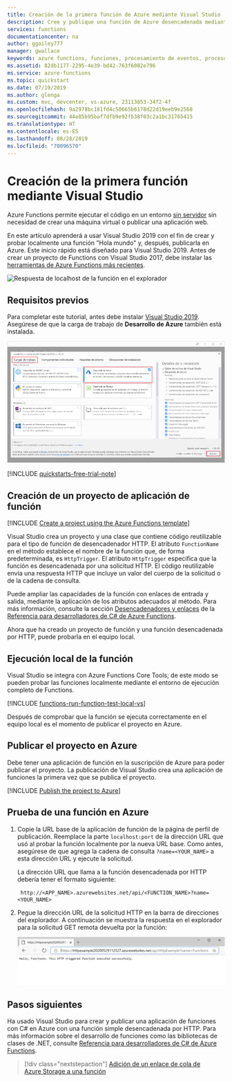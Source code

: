 ```yaml
---
title: Creación de la primera función de Azure mediante Visual Studio
description: Cree y publique una función de Azure desencadenada mediante HTTP con Visual Studio.
services: functions
documentationcenter: na
author: ggailey777
manager: gwallace
keywords: azure functions, funciones, procesamiento de eventos, proceso, arquitectura sin servidor
ms.assetid: 82db1177-2295-4e39-bd42-763f6082e796
ms.service: azure-functions
ms.topic: quickstart
ms.date: 07/19/2019
ms.author: glenga
ms.custom: mvc, devcenter, vs-azure, 23113853-34f2-4f
ms.openlocfilehash: 9a2978bc181fd4c50665b6178d22d19eeb9e2568
ms.sourcegitcommit: 44e85b95baf7dfb9e92fb38f03c2a1bc31765415
ms.translationtype: HT
ms.contentlocale: es-ES
ms.lasthandoff: 08/28/2019
ms.locfileid: "70096570"
---
```

# <a name="create-your-first-function-using-visual-studio"></a>Creación de la primera función mediante Visual Studio

Azure Functions permite ejecutar el código en un entorno [sin servidor](https://azure.microsoft.com/solutions/serverless/) sin necesidad de crear una máquina virtual o publicar una aplicación web.

En este artículo aprenderá a usar Visual Studio 2019 con el fin de crear y probar localmente una función "Hola mundo" y, después, publicarla en Azure. Este inicio rápido está diseñado para Visual Studio 2019. Antes de crear un proyecto de Functions con Visual Studio 2017, debe instalar las [herramientas de Azure Functions más recientes](functions-develop-vs.md#check-your-tools-version).

![Respuesta de localhost de la función en el explorador](./media/functions-create-your-first-function-visual-studio/functions-create-your-first-function-visual-studio-browser-local-final.png)

## <a name="prerequisites"></a>Requisitos previos

Para completar este tutorial, antes debe instalar [Visual Studio 2019](https://azure.microsoft.com/downloads/). Asegúrese de que la carga de trabajo de **Desarrollo de Azure** también está instalada.

![Instale Visual Studio con la carga de trabajo de desarrollo de Azure.](media/functions-create-your-first-function-visual-studio/functions-vs-workloads.png)

[!INCLUDE [quickstarts-free-trial-note](../../includes/quickstarts-free-trial-note.md)]

## <a name="create-a-function-app-project"></a>Creación de un proyecto de aplicación de función

[!INCLUDE [Create a project using the Azure Functions template](../../includes/functions-vstools-create.md)]

Visual Studio crea un proyecto y una clase que contiene código reutilizable para el tipo de función de desencadenador HTTP. El atributo `FunctionName` en el método establece el nombre de la función que, de forma predeterminada, es `HttpTrigger`. El atributo `HttpTrigger` especifica que la función es desencadenada por una solicitud HTTP. El código reutilizable envía una respuesta HTTP que incluye un valor del cuerpo de la solicitud o de la cadena de consulta.

Puede ampliar las capacidades de la función con enlaces de entrada y salida, mediante la aplicación de los atributos adecuados al método. Para más información, consulte la sección [Desencadenadores y enlaces](functions-dotnet-class-library.md#triggers-and-bindings) de la [Referencia para desarrolladores de C# de Azure Functions](functions-dotnet-class-library.md).

Ahora que ha creado un proyecto de función y una función desencadenada por HTTP, puede probarla en el equipo local.

## <a name="run-the-function-locally"></a>Ejecución local de la función

Visual Studio se integra con Azure Functions Core Tools; de este modo se pueden probar las funciones localmente mediante el entorno de ejecución completo de Functions.  

[!INCLUDE [functions-run-function-test-local-vs](../../includes/functions-run-function-test-local-vs.md)]

Después de comprobar que la función se ejecuta correctamente en el equipo local es el momento de publicar el proyecto en Azure.

## <a name="publish-the-project-to-azure"></a>Publicar el proyecto en Azure

Debe tener una aplicación de función en la suscripción de Azure para poder publicar el proyecto. La publicación de Visual Studio crea una aplicación de funciones la primera vez que se publica el proyecto.

[!INCLUDE [Publish the project to Azure](../../includes/functions-vstools-publish.md)]

## <a name="test-your-function-in-azure"></a>Prueba de una función en Azure

1. Copie la URL base de la aplicación de función de la página de perfil de publicación. Reemplace la parte `localhost:port` de la dirección URL que usó al probar la función localmente por la nueva URL base. Como antes, asegúrese de que agrega la cadena de consulta `?name=<YOUR_NAME>` a esta dirección URL y ejecute la solicitud.

    La dirección URL que llama a la función desencadenada por HTTP debería tener el formato siguiente:

        http://<APP_NAME>.azurewebsites.net/api/<FUNCTION_NAME>?name=<YOUR_NAME> 

2. Pegue la dirección URL de la solicitud HTTP en la barra de direcciones del explorador. A continuación se muestra la respuesta en el explorador para la solicitud GET remota devuelta por la función:

    ![Respuesta de la función en el explorador](./media/functions-create-your-first-function-visual-studio/functions-create-your-first-function-visual-studio-browser-azure.png)

## <a name="next-steps"></a>Pasos siguientes

Ha usado Visual Studio para crear y publicar una aplicación de funciones con C# en Azure con una función simple desencadenada por HTTP. Para más información sobre el desarrollo de funciones como las bibliotecas de clases de .NET, consulte [Referencia para desarrolladores de C# de Azure Functions](functions-dotnet-class-library.md).

> [!div class="nextstepaction"]
> [Adición de un enlace de cola de Azure Storage a una función](functions-add-output-binding-storage-queue-vs.md)
